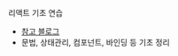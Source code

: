 리액트 기초 연습
- [참고 블로그](https://storm-liver-8a6.notion.site/16-17fcc3b0b59a428489aa9d4637ed3668?pvs=4)
- 문법, 상태관리, 컴포넌트, 바인딩 등 기초 정리
